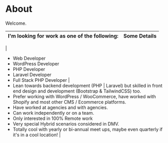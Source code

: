 # About

Welcome.


| I'm looking for work as one of the following: | Some Details |
| ----------- | ----------- |
| 
* Web Developer
* WordPress Developer
* PHP Developer
* Laravel Developer
* Full Stack PHP Developer 
|
* Lean towards backend development (PHP | Laravel) but skilled in front end design and development (Bootstrap & TailwindCSS) too. 
* Prefer working with WordPress / WooCommerce, have worked with Shopify and most other CMS / Ecommerce platforms. 
* Have worked at agencies and with agencies. 
* Can work independently or on a team. 
* Only interested in 100% Remote work
* Very special Hybrid scenarios considered in DMV. 
* Totally cool with yearly or bi-annual meet ups, maybe even quarterly if it's in a cool location!
|